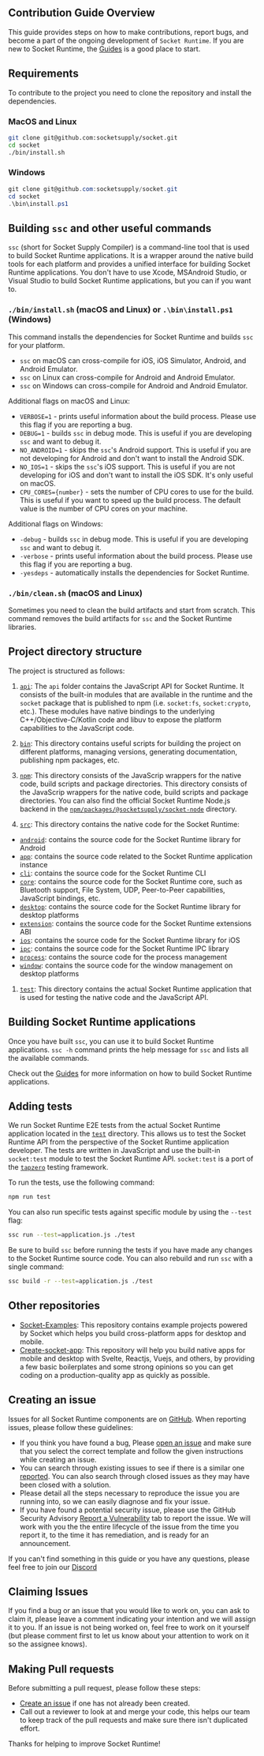 ## Contribution Guide Overview
This guide provides steps on how to make contributions, report bugs, and become a part of the ongoing development of `Socket Runtime`.
If you are new to Socket Runtime, the [Guides](https://socketsupply.co/guides/) is a good place to start.

## Requirements
To contribute to the project you need to clone the repository and install the dependencies.

### MacOS and Linux

```bash
git clone git@github.com:socketsupply/socket.git
cd socket
./bin/install.sh
```
### Windows

```powershell
git clone git@github.com:socketsupply/socket.git
cd socket
.\bin\install.ps1
```

## Building `ssc` and other useful commands

`ssc` (short for Socket Supply Compiler) is a command-line tool that is used to build Socket Runtime applications.
It is a wrapper around the native build tools for each platform and provides a unified interface for building Socket Runtime applications. You don't have to use Xcode, MSAndroid Studio, or Visual Studio to build Socket Runtime applications, but you can if you want to.

### `./bin/install.sh` (macOS and Linux) or `.\bin\install.ps1` (Windows)

This command installs the dependencies for Socket Runtime and builds `ssc` for your platform.
- `ssc` on macOS can cross-compile for iOS, iOS Simulator, Android, and Android Emulator.
- `ssc` on Linux can cross-compile for Android and Android Emulator.
- `ssc` on Windows can cross-compile for Android and Android Emulator.

Additional flags on macOS and Linux:
- `VERBOSE=1` - prints useful information about the build process. Please use this flag if you are reporting a bug.
- `DEBUG=1` - builds `ssc` in debug mode. This is useful if you are developing `ssc` and want to debug it.
- `NO_ANDROID=1` - skips the `ssc`'s Android support. This is useful if you are not developing for Android and don't want to install the Android SDK.
- `NO_IOS=1` - skips the `ssc`'s iOS support. This is useful if you are not developing for iOS and don't want to install the iOS SDK. It's only useful on macOS.
- `CPU_CORES={number}` - sets the number of CPU cores to use for the build. This is useful if you want to speed up the build process. The default value is the number of CPU cores on your machine.
<!--
TODO(@chicoxyzzy):
- `SOCKET_HOME={path}` - sets the path to the Socket Runtime build directory. This is useful if you want to build Socket Runtime in a different directory than the default one.

what else?
-->

Additional flags on Windows:
- `-debug` - builds `ssc` in debug mode. This is useful if you are developing `ssc` and want to debug it.
- `-verbose` - prints useful information about the build process. Please use this flag if you are reporting a bug.
- `-yesdeps` - automatically installs the dependencies for Socket Runtime.

### `./bin/clean.sh` (macOS and Linux)

Sometimes you need to clean the build artifacts and start from scratch. This command removes the build artifacts for `ssc` and the Socket Runtime libraries.

## Project directory structure

The project is structured as follows:

1. [`api`](https://github.com/socketsupply/socket/tree/master/api): The `api` folder contains the JavaScript API for Socket Runtime.
It consists of the built-in modules that are available in the runtime and the `socket` package that is published to npm (i.e. `socket:fs`, `socket:crypto`, etc.).
These modules have native bindings to the underlying C++/Objective-C/Kotlin code and libuv to expose the platform
capabilities to the JavaScript code.

1. [`bin`](https://github.com/socketsupply/socket/tree/master/bin): This directory contains useful scripts for building the project on different platforms, managing versions, generating documentation, publishing npm packages, etc.

1. [`npm`](https://github.com/socketsupply/socket/tree/master/npm): This directory consists of the JavaScrip wrappers for the native code, build scripts and package directories.
This directory consists of the JavaScrip wrappers for the native code, build scripts and package directories.
You can also find the official Socket Runtime Node.js backend in the
[`npm/packages/@socketsupply/socket-node`](https://github.com/socketsupply/socket/tree/master/npm/packages/%40socketsupply/socket-node) directory.

1. [`src`](https://github.com/socketsupply/socket/tree/master/src): This directory contains the native code for the Socket Runtime:
- [`android`](https://github.com/socketsupply/socket/tree/master/src/android): contains the source code for the Socket Runtime library for Android
- [`app`](https://github.com/socketsupply/socket/tree/master/src/app): contains the source code related to the Socket Runtime application instance
- [`cli`](https://github.com/socketsupply/socket/tree/master/src/cli): contains the source code for the Socket Runtime CLI
- [`core`](https://github.com/socketsupply/socket/tree/master/src/core): contains the source code for the Socket Runtime core, such as Bluetooth support, File System, UDP, Peer-to-Peer capabilities, JavaScript bindings, etc.
- [`desktop`](https://github.com/socketsupply/socket/tree/master/src/desktop): contains the source code for the Socket Runtime library for desktop platforms
- [`extension`](https://github.com/socketsupply/socket/tree/master/src/extension): contains the source code for the Socket Runtime extensions ABI
- [`ios`](https://github.com/socketsupply/socket/tree/master/src/ios): contains the source code for the Socket Runtime library for iOS
- [`ipc`](https://github.com/socketsupply/socket/tree/master/src/ipc): contains the source code for the Socket Runtime IPC library
- [`process`](https://github.com/socketsupply/socket/tree/master/src/process): contains the source code for the process management
- [`window`](https://github.com/socketsupply/socket/tree/master/src/window): contains the source code for the window management on desktop platforms

1. [`test`](https://github.com/socketsupply/socket/tree/master/src/test): This directory contains the actual Socket Runtime application that is used for testing the native code and the JavaScript API.

## Building Socket Runtime applications

Once you have built `ssc`, you can use it to build Socket Runtime applications.
`ssc -h` command prints the help message for `ssc` and lists all the available commands.

Check out the [Guides](https://socketsupply.co/guides/) for more information on how to build Socket Runtime applications.

## Adding tests

We run Socket Runtime E2E tests from the actual Socket Runtime application located in the [`test`](https://github.com/socketsupply/socket/tree/master/src/test) directory. This allows us to test the Socket Runtime API from the perspective of the Socket Runtime application developer. The tests are written in JavaScript and use the built-in `socket:test` module to test the Socket Runtime API. `socket:test` is a port of the [`tapzero`](https://github.com/socketsupply/tapzero) testing framework.

To run the tests, use the following command:

```bash
npm run test
```
You can also run specific tests against specific module by using the `--test` flag:

```bash
ssc run --test=application.js ./test
```
Be sure to build `ssc` before running the tests if you have made any changes to the Socket Runtime source code.
You can also rebuild and run `ssc` with a single command:

```bash
ssc build -r --test=application.js ./test
```

## Other repositories
- [Socket-Examples](https://github.com/socketsupply/socket-examples): This repository contains example projects powered by Socket which helps you build cross-platform apps for desktop and mobile.
- [Create-socket-app](https://github.com/socketsupply/create-socket-app): This repository will help you build native apps for mobile and desktop with Svelte, Reactjs, Vuejs, and others, by providing a few basic boilerplates and some strong opinions so you can get coding on a production-quality app as quickly as possible.

## Creating an issue
Issues for all Socket Runtime components are on [GitHub](https://github.com/socketsupply/socket). When reporting issues, please follow these guidelines:
- If you think you have found a bug, Please [open an issue](https://github.com/socketsupply/socket/issues/new) and make sure that you select the correct template and follow the given instructions while creating an issue.
- You can search through existing issues to see if there is a similar one [reported](https://github.com/socketsupply/socket/issues). You can also search through closed issues as they may have been closed with a solution.
- Please detail all the steps necessary to reproduce the issue you are running into, so we can easily diagnose and fix your issue.
- If you have found a potential security issue, please use the GitHub Security Advisory [Report a Vulnerability](https://github.com/socketsupply/socket/security/advisories/new) tab to report the issue. We will work with you the the entire lifecycle of the issue from the time you report it, to the time it has remediation, and is ready for an announcement.

If you can't find something in this guide or you have any questions, please feel free to join our [Discord](https://discord.com/invite/YPV32gKCsH)

## Claiming Issues
If you find a bug or an issue that you would like to work on, you can ask to claim it, please leave a comment indicating your intention and we will assign it to you. If an issue is not being worked on, feel free to work on it yourself (but please comment first to let us know about your attention to work on it so the assignee knows).

## Making Pull requests
Before submitting a pull request, please follow these steps:
- [Create an issue](https://github.com/socketsupply/socket/issues/new) if one has not already been created.
- Call out a reviewer to look at and merge your code, this helps our team to keep track of the pull requests and make sure there isn't duplicated effort.

Thanks for helping to improve Socket Runtime!
